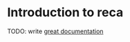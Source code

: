 # Introduction to reca

TODO: write [great documentation](http://jacobian.org/writing/great-documentation/what-to-write/)
